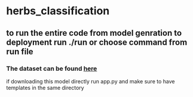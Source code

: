 # herbs_classification
## to run the entire code from model genration to deployment run ./run or choose command from run file
### The dataset can be found [here](https://drive.google.com/drive/folders/1qeKFd-fe_1toRqdoIdstgfBxbUR7sUBJ?usp=sharing)

if downloading this model directly run app.py and make sure to have templates in the same directory
